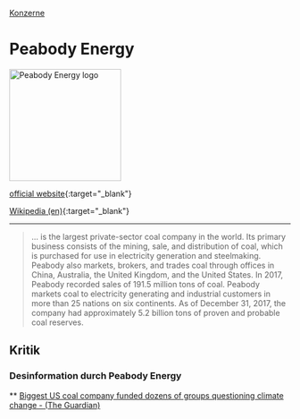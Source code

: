 [Konzerne](../konzerne.html)   

# Peabody Energy

<img src="https://upload.wikimedia.org/wikipedia/commons/3/3a/Peabody_logo_RGB.png" height="200" alt="Peabody Energy logo">   

[official website](http://www.peabodyenergy.com/){:target="_blank"}   

[Wikipedia (en)](https://en.wikipedia.org/wiki/Peabody_Energy){:target="_blank"}   

---
> ... is the largest private-sector coal company in the world. Its primary business consists of the mining, sale, and distribution of coal, which is purchased for use in electricity generation and steelmaking. Peabody also markets, brokers, and trades coal through offices in China, Australia, the United Kingdom, and the United States.
In 2017, Peabody recorded sales of 191.5 million tons of coal. Peabody markets coal to electricity generating and industrial customers in more than 25 nations on six continents. As of December 31, 2017, the company had approximately 5.2 billion tons of proven and probable coal reserves.

## <a name="kritik">Kritik</a>

### <a name="desinformation">Desinformation durch Peabody Energy</a>
** [Biggest US coal company funded dozens of groups questioning climate change  - (The Guardian)](https://www.theguardian.com/environment/2016/jun/13/peabody-energy-coal-mining-climate-change-denial-funding)
